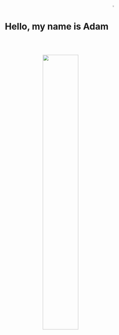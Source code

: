 # <div align="center">Hello, my name is Adam <img align="center" width="3.5%" src="https://user-images.githubusercontent.com/104594328/207131625-63abd80f-c2c7-4964-bde4-34ac4016e645.png"></div>   
<div align="center"> 
<img align="center" width="47%" src="https://raw.githubusercontent.com/sagar-viradiya/sagar-viradiya/master/resources/banner.png"></img>
</div>
